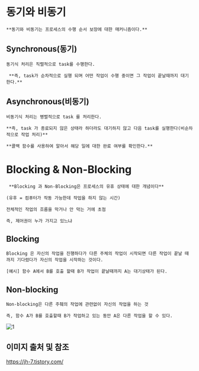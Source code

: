 
# 동기와 비동기

    **동기와 비동기는 프로세스의 수행 순서 보장에 대한 매커니즘이다.**

## Synchronous(동기)

    동기식 처리은 직렬적으로 task를 수행한다.

     **즉, task가 순차적으로 실행 되며 어떤 작업이 수행 중이면 그 작업이 끝날때까지 대기한다.**
   


## Asynchronous(비동기)

    비동기식 처리는 병렬적으로 task 를 처리한다.

    **즉, task 가 종료되지 않은 상태라 하더라도 대기하지 않고 다음 task를 실행한다(비순차적으로 작업 처리)**
   
    **콜백 함수를 사용하여 알아서 해당 일에 대한 완료 여부를 확인한다.**

# Blocking & Non-Blocking

     **Blocking 과 Non-Blocking은 프로세스의 유휴 상태에 대한 개념이다**
    
    (유후 = 컴퓨터가 작동 가능한데 작업을 하지 않는 시간)
   
    전체적인 작업의 흐름을 막거나 안 막는 거에 초점
   
    즉, 제어권이 누가 가지고 있느냐
  
## Blocking

    Blocking 은 자신의 작업을 진행하다가 다른 주체의 작업이 시작되면 다른 작업이 끝날 때까지 기다렸다가 자신의 작업을 시작하는 것이다.
    
    [예시] 함수 A에서 B를 호출 할때 B가 작업이 끝날때까지 A는 대기상태가 된다.

## Non-blocking

    Non-blocking은 다른 주췌의 작업에 관련없이 자신의 작업을 하는 것

    즉, 함수 A가 B를 호출할때 B가 작업하고 있는 동안 A은 다른 작업을 할 수 있다.


![1](https://user-images.githubusercontent.com/38696775/157169912-6661b933-e459-4c97-bd70-3a0f91b66c4d.png)




## 이미지 출처 및 참조
https://jh-7.tistory.com/
